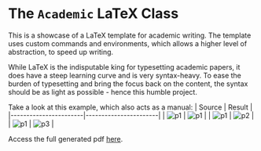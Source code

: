 # The `Academic` LaTeX Class
This is a showcase of a LaTeX template for academic writing. The template uses custom commands and environments, which allows a higher level of abstraction, to speed up writing.

While LaTeX is the indisputable king for typesetting academic papers, it does have a steep learning curve and is very syntax-heavy. To ease the burden of typesetting and bring the focus back on the content, the syntax should be as light as possible - hence this humble project.

Take a look at this example, which also acts as a manual:
| Source                | Result                |
|-----------------------|-----------------------|
| ![p1](figures/s1.png) | ![p1](figures/p1.png) |
| ![p1](figures/s2.png) | ![p2](figures/p2.png) |
| ![p1](figures/s3.png) | ![p3](figures/p3.png) |

Access the full generated pdf [here](main.pdf).
